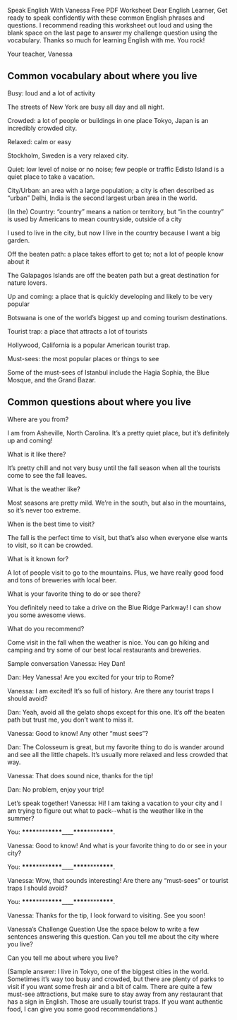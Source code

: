Speak English With Vanessa
Free PDF Worksheet
Dear English Learner,
Get ready to speak confidently with these common English phrases and questions. I recommend reading this worksheet out loud and using the blank space on the last page to answer my challenge question using the vocabulary. Thanks so much for learning English with me. You rock!

Your teacher, Vanessa

## Common vocabulary about where you live

Busy: loud and a lot of activity

The streets of New York are busy all day and all night.

Crowded: a lot of people or buildings in one place Tokyo, Japan is an incredibly crowded city.

Relaxed: calm or easy

Stockholm, Sweden is a very relaxed city.

Quiet: low level of noise or no noise; few people or traffic Edisto Island is a quiet place to take a vacation.

City/Urban: an area with a large population; a city is often described as “urban” Delhi, India is the second largest urban area in the world.

(In the) Country: “country” means a nation or territory, but “in the country” is used by Americans to mean countryside, outside of a city

I used to live in the city, but now I live in the country because I want a big garden.

Off the beaten path: a place takes effort to get to; not a lot of people know about it

The Galapagos Islands are off the beaten path but a great destination for nature lovers.

Up and coming: a place that is quickly developing and likely to be very popular

Botswana is one of the world’s biggest up and coming tourism destinations.

Tourist trap: a place that attracts a lot of tourists

Hollywood, California is a popular American tourist trap.

Must-sees: the most popular places or things to see

Some of the must-sees of Istanbul include the Hagia Sophia, the Blue Mosque, and the Grand Bazar.

## Common questions about where you live

Where are you from?

I am from Asheville, North Carolina. It’s a pretty quiet place, but it’s definitely up and coming!

What is it like there?

It’s pretty chill and not very busy until the fall season when all the tourists come to see the fall leaves.

What is the weather like?

Most seasons are pretty mild. We’re in the south, but also in the mountains, so it’s never too extreme.

When is the best time to visit?

The fall is the perfect time to visit, but that’s also when everyone else wants to visit, so it can be crowded.

What is it known for?

A lot of people visit to go to the mountains. Plus, we have really good food and tons of breweries with local beer.

What is your favorite thing to do or see there?

You definitely need to take a drive on the Blue Ridge Parkway! I can show you some awesome views.

What do you recommend?

Come visit in the fall when the weather is nice. You can go hiking and camping and try some of our best local restaurants and breweries.

Sample conversation
Vanessa: Hey Dan!

Dan: Hey Vanessa! Are you excited for your trip to Rome?

Vanessa: I am excited! It’s so full of history. Are there any tourist traps I should avoid?

Dan: Yeah, avoid all the gelato shops except for this one. It’s off the beaten path but trust me, you don’t want to miss it.

Vanessa: Good to know! Any other “must sees”?

Dan: The Colosseum is great, but my favorite thing to do is wander around and see all
the little chapels. It’s usually more relaxed and less crowded that way.

Vanessa: That does sound nice, thanks for the tip!

Dan: No problem, enjoy your trip!

Let’s speak together!
Vanessa: Hi! I am taking a vacation to your city and I am trying to figure out what to pack--what is the weather like in the summer?

You: ****\*\*\*\*****\*\*\*\*****\*\*\*\*****\_\_\_\_****\*\*\*\*****\*\*\*\*****\*\*\*\*****.

Vanessa: Good to know! And what is your favorite thing to do or see in your city?

You: ****\*\*\*\*****\*\*\*\*****\*\*\*\*****\_\_\_\_****\*\*\*\*****\*\*\*\*****\*\*\*\*****.

Vanessa: Wow, that sounds interesting! Are there any “must-sees” or tourist traps I should avoid?

You: ****\*\*\*\*****\*\*\*\*****\*\*\*\*****\_\_\_\_****\*\*\*\*****\*\*\*\*****\*\*\*\*****.

Vanessa: Thanks for the tip, I look forward to visiting. See you soon!

Vanessa’s Challenge Question
Use the space below to write a few sentences answering this question.
Can you tell me about the city where you live?

Can you tell me about where you live?

(Sample answer: I live in Tokyo, one of the biggest cities in the world. Sometimes it’s way too busy and crowded, but there are plenty of parks to visit if you want some fresh air and a bit of calm. There are quite a few must-see attractions, but make sure to stay away from any restaurant that has a sign in English. Those are usually tourist traps. If you want authentic food, I can give you some good recommendations.)
